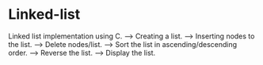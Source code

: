 # Linked-list
Linked list implementation using C.
--> Creating a list.
--> Inserting nodes to the list.
--> Delete nodes/list.
--> Sort the list in ascending/descending order.
--> Reverse the list.
--> Display the list.

